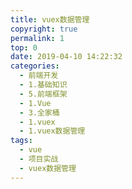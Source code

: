 ```yaml
---
title: vuex数据管理
copyright: true
permalink: 1
top: 0
date: 2019-04-10 14:22:32
categories:
  - 前端开发
  - 1.基础知识
  - 5.前端框架
  - 1.Vue
  - 3.全家桶
  - 1.vuex
  - 1.vuex数据管理
tags:
  - vue
  - 项目实战
  - vuex数据管理
---
```

